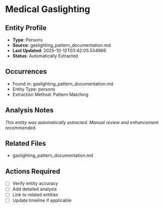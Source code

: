 # Medical Gaslighting

## Entity Profile
- **Type**: Persons
- **Source**: gaslighting_pattern_documentation.md
- **Last Updated**: 2025-10-12T03:42:05.534966
- **Status**: Automatically Extracted

## Occurrences
- Found in: gaslighting_pattern_documentation.md
- Entity Type: persons
- Extraction Method: Pattern Matching

## Analysis Notes
*This entity was automatically extracted. Manual review and enhancement recommended.*

## Related Files
- gaslighting_pattern_documentation.md

## Actions Required
- [ ] Verify entity accuracy
- [ ] Add detailed analysis
- [ ] Link to related entities
- [ ] Update timeline if applicable
